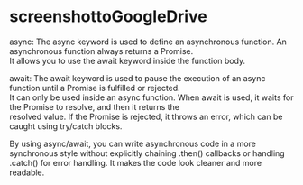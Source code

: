 # screenshottoGoogleDrive
async: The async keyword is used to define an asynchronous function. An asynchronous function always returns a Promise.  
It allows you to use the await keyword inside the function body.

await: The await keyword is used to pause the execution of an async function until a Promise is fulfilled or rejected.  
It can only be used inside an async function. When await is used, it waits for the Promise to resolve, and then it returns the  
resolved value. If the Promise is rejected, it throws an error, which can be caught using try/catch blocks.


By using async/await, you can write asynchronous code in a more synchronous style without explicitly chaining .then() callbacks or handling .catch() for error handling. It makes the code look cleaner and more readable.


